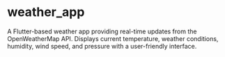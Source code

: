 # weather_app
A Flutter-based weather app providing real-time updates from the OpenWeatherMap API. Displays current temperature, weather conditions, humidity, wind speed, and pressure with a user-friendly interface.
